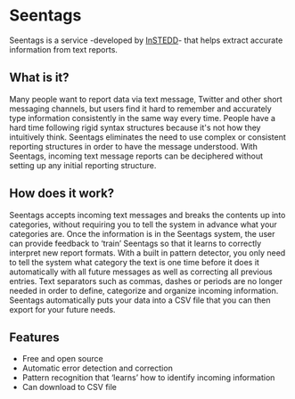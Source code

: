 Seentags
========

Seentags is a service -developed by [InSTEDD](http://instedd.org)- that helps extract accurate information from text
reports.

What is it?
-----------
Many people want to report data via text message, Twitter and other short messaging channels, but users find it hard to remember and accurately type information consistently in the same way every time.  People have a hard time following rigid syntax structures because it's not how they intuitively think.  Seentags eliminates the need to use complex or consistent reporting structures in order to have the message understood.  With Seentags, incoming text message reports can be deciphered without setting up any initial reporting structure.

How does it work?
-----------------
Seentags accepts incoming text messages and breaks the contents up into categories, without requiring you to tell the system in advance what your categories are.  Once the information is in the Seentags system, the user can provide feedback to ‘train’ Seentags so that it learns to correctly interpret new report formats.  With a built in pattern detector, you only need to tell the system what category the text is one time before it does it automatically with all future messages as well as correcting all previous entries.  Text separators such as commas, dashes or periods are no longer needed in order to define, categorize and organize incoming information. Seentags automatically puts your data into a CSV file that you can then export for your future needs.

Features
--------
*  Free and open source
*  Automatic error detection and correction
*  Pattern recognition that ‘learns’ how to identify incoming information
*  Can download to CSV file
